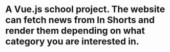 # A Vue.js school project. The website can fetch news from In Shorts and render them depending on what category you are interested in.
